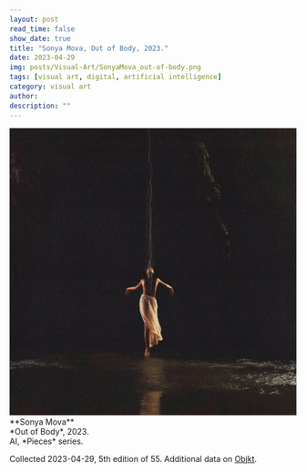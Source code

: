 ```yaml
---
layout: post
read_time: false
show_date: true
title: "Sonya Mova, Out of Body, 2023."
date: 2023-04-29
img: posts/Visual-Art/SonyaMova_out-of-body.png
tags: [visual art, digital, artificial intelligence]
category: visual art
author: 
description: ""
---
```


<img src='./assets/img/posts/Visual-Art/SonyaMova_out-of-body.png'>

<br>
**Sonya Mova**
<br>*Out of Body*, 2023.
<br>AI, *Pieces* series.


 <div class="page-separator"></div>

Collected 2023-04-29, 5th edition of 55. Additional data on [Objkt](https://objkt.com/tokens/KT1VYJPZ8i9qYwBQubKR6koW91L1NeQVvG3p/1).
